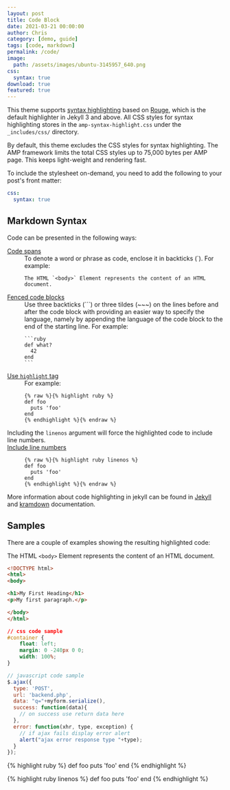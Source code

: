 ```yaml
---
layout: post
title: Code Block
date: 2021-03-21 00:00:00
author: Chris
category: [demo, guide]
tags: [code, markdown]
permalink: /code/
image: 
  path: /assets/images/ubuntu-3145957_640.png
css:
  syntax: true
download: true
featured: true
---
```


This theme supports [syntax highlighting](https://jekyllrb.com/docs/liquid/tags/#code-snippet-highlighting) based on [Rouge](http://rouge.jneen.net/), which is the default highlighter in Jekyll 3 and above. All CSS styles for syntax highlighting stores in the `amp-syntax-highlight.css` under the `_includes/css/` directory.

By default, this theme excludes the CSS styles for syntax highlighting. The AMP framework limits the total CSS styles up to 75,000 bytes per AMP page. This keeps light-weight and rendering fast.

To include the stylesheet on-demand, you need to add the following to your post's front matter:

```yaml
css:
  syntax: true
```

## Markdown Syntax

<p>Code can be presented in the following ways:</p>

<dl>
  <dt><a href="https://www.markdownguide.org/basic-syntax/#code" class="external" rel="noopener" target="_blank">Code spans</a></dt>
    <dd>To denote a word or phrase as code, enclose it in backticks (`). For example:
      <pre><code>The HTML `&#60;body&#62;` Element represents the content of an HTML document.</code></pre>
    </dd>
  <dt><a href="https://www.markdownguide.org/extended-syntax/#fenced-code-blocks" class="external" rel="noopener" target="_blank">Fenced code blocks</a></dt>
    <dd>Use three backticks (```) or three tildes (~~~) on the lines before and after the code block with providing an easier way to specify the language, namely by appending the language of the code block to the end of the starting line. For example:
    <pre><code>```ruby
def what?
  42
end
```</code></pre>
    </dd>
  <dt><a href="https://jekyllrb.com/docs/liquid/tags/#code-snippet-highlighting" class="external" rel="noopener" target="_blank">Use <code>highlight</code> tag</a></dt>
    <dd>For example:
      <pre><code>{% raw %}{% highlight ruby %}
def foo
  puts 'foo'
end
{% endhighlight %}{% endraw %}</code></pre>
    </dd>Including the <code>linenos</code> argument will force the highlighted code to include line numbers.
  <dt><a href="https://jekyllrb.com/docs/liquid/tags/#line-numbers"  class="external" rel="noopener" target="_blank">Include line numbers</a></dt>
    <dd>
      <pre><code>{% raw %}{% highlight ruby linenos %}
def foo
  puts 'foo'
end
{% endhighlight %}{% endraw %}</code></pre>
    </dd>
</dl>

<p>More information about code highlighting in jekyll can be found in <a href="https://jekyllrb.com/docs/liquid/tags/#code-snippet-highlighting" class="external" rel="noopener" target="_blank">Jekyll</a> and <a href="https://kramdown.gettalong.org/syntax.html#code-spans" class="external" rel="noopener" target="_blank">kramdown</a> documentation.</p>

## Samples

<p>There are a couple of examples showing the resulting highlighted code:</p>

The HTML `<body>` Element represents the content of an HTML document.

```html
<!DOCTYPE html>
<html>
<body>

<h1>My First Heading</h1>
<p>My first paragraph.</p>

</body>
</html>
```

```css
// css code sample
#container {
    float: left;
    margin: 0 -240px 0 0;
    width: 100%;
}
```

```javascript
// javascript code sample
$.ajax({
  type: 'POST',
  url: 'backend.php',
  data: "q="+myform.serialize(),
  success: function(data){
    // on success use return data here
  },
  error: function(xhr, type, exception) {
    // if ajax fails display error alert
    alert("ajax error response type "+type);
  }
});
```

{% highlight ruby %}
def foo
  puts 'foo'
end
{% endhighlight %}

{% highlight ruby linenos %}
def foo
  puts 'foo'
end
{% endhighlight %}
